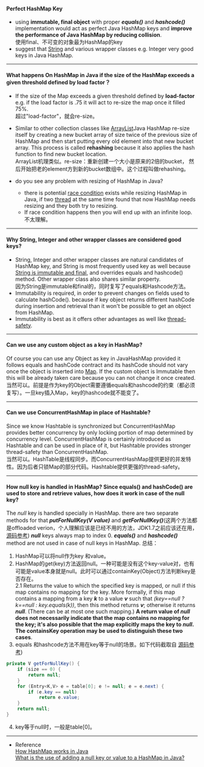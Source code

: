 #### Perfect HashMap Key
- using **immutable, final object** with proper **_equals()_** and **_hashcode()_** implementation would act as perfect Java HashMap keys and **improve the performance of Java HashMap by reducing collision**.\
使用final、不可变的对象最为HashMap的key
- suggest that [String](http://javarevisited.blogspot.sg/2011/07/string-vs-stringbuffer-vs-stringbuilder.html) and various wrapper classes e.g. Integer very good keys in Java HashMap.
***
#### What happens On HashMap in Java if the size of the HashMap exceeds a given threshold defined by load factor？
- If the size of the Map exceeds a given threshold defined by **load-factor** e.g. if the load factor is .75 it will act to re-size the map once it filled 75%.\
超过"load-factor"，就会re-size。
- Similar to other collection classes like [ArrayList](http://javarevisited.blogspot.sg/2011/05/example-of-arraylist-in-java-tutorial.html)Java HashMap re-size itself by creating a new bucket array of size twice of the previous size of HashMap and then start putting every old element into that new bucket array. This process is called **rehashing** because it also applies the hash function to find new bucket location.\
ArrayList机理类似。re-size：重新创建一个大小是原来的2倍的bucket， 然后开始把老的element方到新的bucket数组中。这个过程叫做rehashing。
- do you see any problem with resizing of HashMap in Java?

    - there is potential [race condition](http://javarevisited.blogspot.sg/2012/02/what-is-race-condition-in.html) exists while resizing HashMap in Java, if two [thread](http://javarevisited.blogspot.sg/2011/02/how-to-implement-thread-in-java.html) at the same time found that now HashMap needs resizing and they both try to resizing.
    - If race condition happens then you will end up with an infinite loop. 不太理解。
***
#### Why String, Integer and other wrapper classes are considered good keys?
- String, Integer and other wrapper classes are natural candidates of HashMap key, and String is most frequently used key as well because  [String is immutable and final](http://javarevisited.blogspot.sg/2010/10/why-string-is-immutable-in-java.html), and overrides equals and hashcode() method. Other wrapper class also shares similar property.\
因为String是immutable和final的，同时复写了equals和Hashcode方法。
- Immutability is required, in order to prevent changes on fields used to calculate hashCode(). because if key object returns different hashCode during insertion and retrieval than it won't be possible to get an object from HashMap.
- Immutability is best as it offers other advantages as well like [thread-safety](http://javarevisited.blogspot.sg/2012/01/how-to-write-thread-safe-code-in-java.html).
***
#### Can we use any custom object as a key in HashMap?
Of course you can use any Object as key in JavaHashMap provided it follows equals and hashCode contract and its hashCode should not vary once the object is inserted into  [Map](http://javarevisited.blogspot.sg/2011/12/how-to-traverse-or-loop-hashmap-in-java.html). If the custom object is Immutable then this will be already taken care because you can not change it once created.\
当然可以。前提是作为key的Object需要遵循equals和hashcode的约束（都必须复写）。一旦key插入Map，key的hashcode就不能变了。
***
#### Can we use ConcurrentHashMap in place of Hashtable?
Since we know Hashtable is synchronized but ConcurrentHashMap provides better concurrency by only locking portion of map determined by concurrency level. ConcurrentHashMap is certainly introduced as Hashtable and can be used in place of it, but Hashtable provides stronger thread-safety than ConcurrentHashMap.\
当然可以。HashTable是线程同步。而ConcurrentHashMap提供更好的并发特性。因为后者只锁Map的部分代码。Hashtable提供更强的thread-safety。
***
#### How null key is handled in HashMap? Since equals() and hashCode() are used to store and retrieve values, how does it work in case of the null key?
The *null* key is handled specially in HashMap. there are two separate methods for that ***putForNullKey(V value)*** and **_getForNullKey()_**(这两个方法都是offloaded verion，个人理解应该是已经不用的方法，JDK1.7之前应该还在用，[源码参考](http://grepcode.com/file/repository.grepcode.com/java/root/jdk/openjdk/6-b14/java/util/HashMap.java#HashMap.putForNullKey%28java.lang.Object%29)) ***null*** keys always map to index 0. ***equals()*** and ***hashcode()*** method are not used in case of null keys in HashMap. 总结：
1. HashMap可以将null作为key 和value。
2. HashMap的get(key)方法返回null。一种可能是没有这个key-value对，也有可能是value本身就是null。此时可以通过containKey(Object)方法判断key是否存在。\
2.1 Returns the value to which the specified key is mapped, or null if this map contains no mapping for the key.
More formally, if this map contains a mapping from a key ***k*** to a value ***v*** such that *(key\==null ? k==null : key.equals(k))*, then this method returns ***v***; otherwise it returns ***null***. (There can be at most one such mapping.)
**A return value of *null* does not necessarily indicate that the map contains no mapping for the key; it's also possible that the map explicitly maps the key to ***null***. The containsKey operation may be used to distinguish these two cases**.
3. equals 和hashcode方法不用在key等于null的场景。如下代码截取自 [源码参考](http://grepcode.com/file/repository.grepcode.com/java/root/jdk/openjdk/6-b14/java/util/HashMap.java#HashMap.putForNullKey%28java.lang.Object%29))
```Java
private V getForNullKey() {
	if (size == 0) {
		return null;
	}
	for (Entry<K,V> e = table[0]; e != null; e = e.next) {
		if (e.key == null)
			return e.value;
	}
	return null;
}
```
4. key等于null时，一般是table[0]。
***
- Reference\
[How HashMap works in Java](https://javarevisited.blogspot.kr/2011/02/how-hashmap-works-in-java.html)\
[What is the use of adding a null key or value to a HashMap in Java?](https://stackoverflow.com/questions/2945309/what-is-the-use-of-adding-a-null-key-or-value-to-a-hashmap-in-java?utm_medium=organic&utm_source=google_rich_qa&utm_campaign=google_rich_qa)

